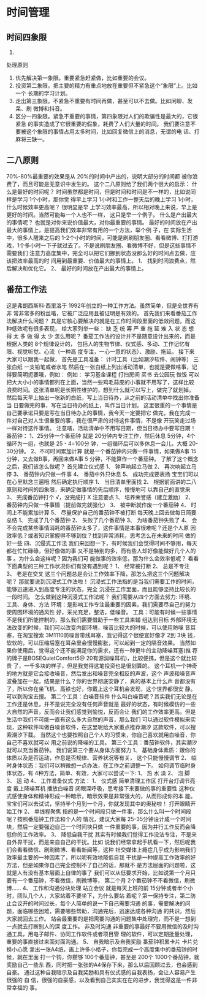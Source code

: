 # 时间管理

## 时间四象限

1. 
处理原则
1. 优先解决第一象限。重要紧急赶紧做，比如重要的会议。
2. 投资第二象限。把主要的精力有重点地放在重要但不紧急这个“象限”上。比如一个
长期的学习计划。
3. 走出第三象限。不紧急不重要有时间再做，甚至可以不去做。比如闲聊、发呆、刷
微博和抖音。
4. 区分一四象限。紧急不重要的事情，第四象限对人们的欺骗性是最大的，它很紧急
的事实造成了它很重要的假象，耗费了人们大量的时间。
我们要注意不要被这个象限的事情占用太多时间，比如回复微信上的消息，无谓的电
话、打麻将三缺一。

## 二八原则

70%-80%最重要的效果是从 20%的时间中产出的，说明大部分的时间都
被你浪费了，而且可能是无意识中发生的。
这个二八原则给了我们两个很大的启示：
什么是最好的时间呢？
时间虽然都是时间，但是时间和时间是不一样的，比如说同样是学习 1个小时，那你觉
得早上学习 1小时和工作一整天后的晚上学习 1小时，什么时候效率更高呢？ 很明显是早
上学习效率最高，所以相对晚上来说，早上是更好的时间。当然可能每一个人也不一样，
这只是举一个例子。
什么是产出最大的事情呢？
也就是对你来说价值最大，对你最重要的事情。
最好的时间放在产出最大的事情上，是提高我们效率非常有用的一个方法，举个例 子，在
实际生活中，很多人醒来之后的 1-2个小时的时间，可能是刷刷朋友圈、看看微博、打打游
戏，1个多小时一下子就过去了。不是说刷朋友圈、看微博不好，但是这些事情不需要我们
注意力高度集中，完全可以把它们挪到状态没那么好的时间点去做，应该把效率最高的时
间用到最重要、价值最大的事情上。
1、 找到时间浪费点，然后解决和优化它。
2、 最好的时间放在产出最大的事情上。

## 番茄工作法

这是弗朗西斯科·西里洛于 1992年创立的一种工作方法。虽然简单，但是全世界有非
常非常多的粉丝咯，它被广泛应用且被证明是有效的。
首先我们来看番茄工作法解决什么问题？
其是它核心要解决的就是在工作时间段里面的低效问题，而这种低效呢有很多表现，
给大家列举一些：
缺 乏 统 筹
严 重 拖 延
难 入 状 态
想 得 太 多
做 得 太 少
怎么用呢？
番茄工作法的设计并不是随意设计出来的，而是根据人类的 8个规律设计的，
包括人的生物节律、仪式感、多动、工作记忆有限、视觉听觉、心流（一种高
度专注，一心一意的状态）、激励、拖延。
接下来大家可以跟我一起做，
首先是工具准备：
计时工具（比如潮汐软件、闹钟等）
三张白纸
一支铅笔或者水笔
然后在一张白纸上列出活动清单，也就是要做啥事，记得要简明扼要哦，例如：
例如：
学习基金课程
打扫房间
买书
去公园玩
做饭
可以把大大小小的事情都列在上面，当然一些鸡毛蒜皮的小事就不用写了，这样比较
浪费时间。这张清单呢是长期性维护的，想到什么就可以写上，做完了就划掉。
然后每天早上抽出一张新的白纸，写上当日待办，从之前的活动清单中找出你准备当
日要做完的事，写在当日待办的纸上，叫作当日计划。
这里很重的一个事情是自己要承诺只要是写在当日待办上的事情，我今天一定要把它
做完，我在完成一件对自己对人生很重要的事，我在很严肃的对待这件事情，不是像
开玩笑走过场一样对待这件事情。
注意咯，活动清单中不用写日期，但当日待办中要写日期！
番茄钟：
1、25分钟一个番茄钟
就是 20分钟内专注工作，然后休息 5分钟，4个循环为一组，也就是 25﹡4=100分
钟，一组循环后可以多休息一会儿，大概 20-30分钟。
2、不可时间累加计算
就是一个番茄钟内只做一件事情，如果做A事 15分钟，又去做B事，再回来做A事 5
分钟，不能算作一个番茄钟。
了解了这个概念之后，我们该怎么做呢？
首先建立仪式感
1、 钟声响起立马做
2、 再次响起立马停
3、 番茄钟内只做一件事
4、 番茄中外只休息
5、 成功完成要表扬
宝宝们可以在心里默念三遍哦
然后确定执行顺序
1、 当日清单里面找
2、 根据前面讲的二八原则和时间的四象限，来确定做事情的先后顺序，慢慢地可
以靠自己的直觉来
3、 完成番茄钟打个 √，没完成打 Х
注意要点
1、 培养荣誉感（建立激励）
2、 番茄钟内只做一件事情（提前做完就强化）
3、 被中断就作废一个番茄钟
4、 时间上不能累加计算
5、 尽量保护自己的番茄钟不被打断
每天晚上回去做每日简要总结
1、 完成了几个番茄钟
2、 失败了几个番茄钟
3、 为啥番茄钟失败了
4、 会不会完成某些事情消耗的番茄钟太多了，这件事情是本事很难呢？还是个人原
因效率低？或者知识掌握得不够到位？找到异常消耗，思考怎么在未来的时间
做的好一些
四、沉侵式工作法
我们来回想一下，有时候我们会觉得时间不够用，每天都在忙忙碌碌，但好像做的事
又不是特别的多，而有些人却好像能做好几个人的事 。为什么会这样呢？因为我们可
能做事的效率低，那为什么会效率低呢？
看看下面典型的三种工作状况你们有没有遇到呢？
1、 经常被打断
2、 总是不专注
3、 老是在交叉
这三个问题总是会让工作效率下降，那怎么把这三个问题解决呢？
那就要说到沉浸式工作法啦！
沉浸式工作法指的是当我们需要工作的时间，能够迅速进入到高度专注的状态，完全
沉浸在工作里面，而且能够坚持比较长的一段时间。
怎么做到这种沉浸式工作法呢？
我们需要从四个方面去努力:
环境、工具、身体、方法
环境：是影响工作专注最重要的因素，我们需要尽自己的努力使周围环境的通风性
好，采光充足，整洁，低噪音。
工具：可能有时候一些事情不是我们所能控制的，那么我们需要借助于一些工具来辅
组达到目标
外部环境无法改变的时候，我们可以改变内部环境，噪音比较大的时候，可以使用防噪
音耳塞，在淘宝搜索 3M1110防噪音带线耳塞，我记得这个很便宜好像才 2到 3块
钱，软软的，可以压缩后塞在耳朵里会慢慢膨胀，可以起到一定的隔音效果。
当然如果你使用后，觉得这个还不能满足你的需求，还有一种更牛的主动降噪耳塞(推
荐的牌子是BOSEQuietComfort5@ 20有源消噪耳机)，比较便携，但是这个就比较贵
了，一千多块的样子，但是我觉得这笔投资也是很划算的。
这个耳机一个神奇的地方就是它会接收噪音，然后发出和噪音完全相反的声波，这个
声波和噪音声波叠加在一起，结果是什么？你的世界彻底安静了，真的基本上什么声
音都没有了，所以你在坐飞机、高铁也好，你戴上这个耳机会发现，这个世界都很安
静。可以到淘宝去搜。
第二个工具：白噪音软件
什么叫白噪音呢？其实我们无论是在工作还是休息，并不是说完全没有任何声音就是
最好的状态，有时候模仿的一些大自然的声音，反而会让我们感觉到愉悦，反而会让
我们的工作效率更高。但是生活中我们不可能一直有这么多大自然的声音，那么我们
可以通过软件模拟来实现，这种软件叫做白噪音软件，在这里呢给大家重点推荐潮汐
这款软件，可以搜索潮汐下载。
当然这个也要按照自己个人的习惯来，你自己喜欢就用白噪音，你自己不喜欢就可以
用之前说的降噪的工具。
第三个工具：番茄钟软件，其实潮汐就可以充当番茄钟。
我们说第三个要从身体方面努力
1、 基础身体素质：跟你的体质以及是否运动，作息是否规律、营养状况等有关，
这个只能慢慢调节
2、 临时身体状态：我们可以稍微想一点办法，在工作之前调整一下。
如何调节临时身体状态，有 4种方法，简单、有效，大家可以尝试一下:
1、 热 水 澡
2、 泡 脚
3、 运 动
4、 工作准备仪式
方法：
1、 仪式感
简单清理工作区
打开台灯调节亮度
戴上降噪耳机
播放白噪音
闭眼深呼吸，思考接下来要做的事的重要性
这种仪式感使身体和精神形成一种暗示，暗示效果是非常强大的，从而形成你的本
能。宝宝们可以去试试，坚持半个月到一个月，你就发现其中的奥秘啦！
打开眼睛开始工作
2、 单线程聚焦
指的是一个时间段只做一件事，那么什么叫一个时间段呢？按照番茄钟工作法和个人的
情况，建议大家每 25-35分钟设计成一个时间块，然后一定要强迫自己一个时间块只做
一件重要的事，因为并行工作反而会降低你的工作效率。
3、 降低自我干扰
其实有时候我们觉得工作没法专注，不是来自外界干扰，而是来自自己的干扰。比如
说我们经常拿起手机看一下，然后呢我们会看看微信、刷刷微博、看看新闻等，这种
社交媒体上瘾症几乎成为影响我们效率最主要的一种因素了，所以呢有效地降低自我
干扰是一种提高工作效率的好方法，但是如果你自己完全控制不了自己的话，那就不
是方法层面的问题啦，这就是人有没有基本层面上自律的事了
我们可以从低要求开始，比如说第一个月只要有一个番茄钟，不看微信，刷微博等，
第二个月 2个番茄钟不不看微信，刷微博……
4、 工作和沟通分块处理
站立会议
就是每天上班的前 15分钟或者半个小时，团队几个人，大家站着不要坐下，为什么要站
着呢？第一保持专注，第二防止会议开的时间过长，每个人简单的说一下自己需要沟通
的事，需要解决的问题，面临哪些困难，需要哪些帮助，沟通完后，迅速达成各种沟通
的共识。然后大家就回去工作。
站会最重要的是把需要沟通的问题集中处理完，而不是一想到一点就去打断别人的深
度工作。
非及时沟通
非重要的事最好不要用微信的及时沟通工具，用电子邮件、协同工作软件或者项目管
理的软件，可以定期批量处理，重要的事直接过来面对面沟通。
5、 自我暗示及自我奖励
番茄钟积累卡片
卡片兑换小心愿
拿出一张A4纸，画上许多小格子，你每完成一个高度集中的番茄钟的时候，就在里面
打一个钩，你攒够 100个番茄钟，甚至是 200个 1000个番茄钟，就奖励自己一些东
西，同时把一张张的A4保存下来，那么以后回顾过去，也会感到自豪。
通过这种自我暗示及自我奖励和具有仪式感的自我表扬，会让人容易产生很强的
自 信，很强的自豪感，以及看到自己实实在在的进步，我觉得这是一件非常幸福的
事。